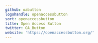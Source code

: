 ```yaml
---
github: oabutton
logohandle: openaccessbutton
sort: openaccessbutton
title: Open Access Button
twitter: OA_Button
website: 'https://openaccessbutton.org/'
---
```

